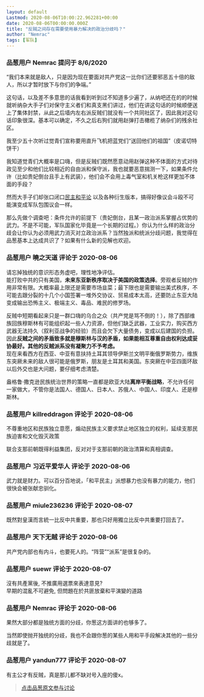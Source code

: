 ```yaml
---
layout: default
Lastmod: 2020-08-06T10:00:22.962281+00:00
date: 2020-08-06T00:00:00.000Z
title: "反贼之间存在需要使用暴力解决的政治分歧吗？"
author: "Nemrac"
tags: [军队]
---
```



### 品葱用户 **Nemrac** 提问于 8/6/2020
    
“我们本来就是敌人，只是因为现在要面对共产党这一比你们还要邪恶五十倍的敌人，所以才暂时放下与你们的争端。”  
  
这句话，以及差不多意思的话我看到听到过不知道多少遍了，从纳吧还在的的时候就听纳杂大手子们对保守主义者们和真支黑们讲过，他们在讲这句话的时候顺便送上了集体封禁，从此之后墙内左右派反贼们就没有一个共同社区了，因此我对这句话印象很深。基本可以确定，不久之后右狗们就用赵弹打击橄榄了纳杂们的残余社区。  
  
我至少五十次听过觉青们宣称要用直升飞机把蓝党们“送回他们的祖国”（皮诺切特饼干）  
  
我知道觉青们大概率是口嗨，但是反贼们既然愿意动用赵弹这种不体面的方式对待政见至少和他们比较相近的自由派和保守派，我也就要恶意揣测一下，如果条件允许（比如贵妃倒台且手上有武装），他们会不会用上毒气室和机关枪这样更加不体面的手段？  
  
然而大手子们却张口闭口[民主和平论]( "https://zh.wikipedia.org/wiki/%E6%B0%91%E4%B8%BB%E5%92%8C%E5%B9%B3%E8%AE%BA") 以及各种衍生版本，搞得好像议会斗殴不可能演变成军队包围议会一样。  
  
那么先做个调查吧：条件允许的前提下（贵妃倒台，且某一政治派系掌握占优势的武力。不是不可能，军队国家化毕竟是一个长期的过程。）你认为什么样的政治分歧会让你认为必须用武力消灭对立政治派系？当然独派和统派分歧问题，我觉得在品葱基本上达成共识了？如果有什么新的见解也欢迎。
    
                

### 品葱用户 **曉之天道** 评论于 2020-08-06
        
请忘掉独统的意识形态务虚吧，理性地净评估。  
能打败中共的只有美国，**未来东亚新秩序取决于美国的政策选择**。旁观者反贼的作用非常有限。大概率最上限还是需要市场韭菜；最下限也是需要输出美式秩序，不可能去跟分裂的十几个小国签署一堆外交协议、贸易成本太高，还要防止东亚大陆变成输出恐怖主义、极端主义、毒品、难民的修罗场。  
  
反贼中短期看起来只是一群口嗨的乌合之众（共产党是骂不倒的！），除了西部维族回族穆斯林有可能组织起一些人力资源，但他们缺乏武器，工业实力，购买西方武器无法持久（叙利亚战争的经验）而且会欠下大量债务，变成以后建国的负担。因此**反贼之间的矛盾致多就是穆斯林与汉的矛盾，如果能相互尊重自由权利达成妥协最好。其他的反贼派系没有凝聚力不予考虑。**  
现在来看西方在西亚、中亚有意扶持土耳其领导伊斯兰文明平衡俄罗斯势力，维族东突厥未来的敌人很可能是俄罗斯，朋友是土耳其和美国。东突厥在中亚四面环敌以后外交也是大问题，要仔细考虑清楚。  
  
盎格鲁·撒克逊民族统治世界的策略一直都是欧亚大陆**离岸平衡战略**，不允许任何一家做大，不管你是法国人、德国人、日本人、苏俄人、中国人、印度人、还是穆斯林。
        
                

### 品葱用户 **killreddragon** 评论于 2020-08-06
        
不尊重地区和民族独立意愿，煽动民族主义要求禁止地区独立的权利，延续支那民族迫害和文化毁灭政策  
  
联合支那前朝既得利益集团，反对对于支那前朝的政治清算和真相调查。
        
                

### 品葱用户 **习近平爱华人** 评论于 2020-08-06
        
武力就是财力。可以百分百地说，「和平民主」派想暴力也没有暴力的能力，他们很快会被张献忠驯化。
        
                

### 品葱用户 **miule236236** 评论于 2020-08-07
        
既然對皇漢而言統一比反中共重要，那也只好用獨立比反中共重要打回去了。
        
                

### 品葱用户 **天下无贼** 评论于 2020-08-06
        
共产党内部也有内斗，也要死人的。“阵营”“派系”是很复杂的。
        
                

### 品葱用户 **suewr** 评论于 2020-08-07
        
沒有共產黨後, 不推廣用選票來表達意見?  
早期的混亂不可避免, 但問題在於共匪放棄和平演變的道路
        
                

### 品葱用户 **Nemrac** 评论于 2020-08-06
        
果然大部分都是独统方面的分歧，你葱这方面讲的也够多了。  
  
当然即使抛开独统的分歧，我也不会跟你葱的某些人用和平手段解决其他的一些分歧就是了。
        
                

### 品葱用户 **yandun777** 评论于 2020-08-07
        
有主公才有反贼，真是那儿都不缺对号入座的傻x。
        
                





> [点击品葱原文参与讨论](https://pincong.rocks/question/29467)

